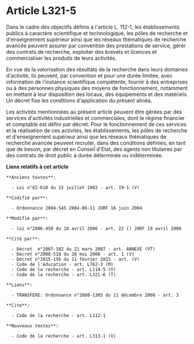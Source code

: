 # Article L321-5

Dans le cadre des objectifs définis à l'article L. 112-1, les établissements publics à caractère scientifique et
technologique, les pôles de recherche et d'enseignement supérieur ainsi que les réseaux thématiques de recherche avancée
peuvent assurer par convention des prestations de service, gérer des contrats de recherche, exploiter des brevets et licences
et commercialiser les produits de leurs activités. 

En vue de la valorisation des résultats de la recherche dans leurs domaines d'activité, ils peuvent, par convention et pour
une durée limitée, avec information de l'instance scientifique compétente, fournir à des entreprises ou à des personnes
physiques des moyens de fonctionnement, notamment en mettant à leur disposition des locaux, des équipements et des matériels.
Un décret fixe les conditions d'application du présent alinéa. 

Les activités mentionnées au présent article peuvent être gérées par des services d'activités industrielles et commerciales,
dont le régime financier et comptable est défini par décret. Pour le fonctionnement de ces services et la réalisation de ces
activités, les établissements, les pôles de recherche et d'enseignement supérieur ainsi que les réseaux thématiques de
recherche avancée peuvent recruter, dans des conditions définies, en tant que de besoin, par décret en Conseil d'Etat, des
agents non titulaires par des contrats de droit public à durée déterminée ou indéterminée.

**Liens relatifs à cet article**

	**Anciens textes**:

	  - Loi n°82-610 du 15 juillet 1982 - art. 19-1 (V)

	**Codifié par**:

	  - Ordonnance 2004-545 2004-06-11 JORF 16 juin 2004

	**Modifié par**:

	  - loi n°2006-450 du 18 avril 2006 - art. 22 () JORF 19 avril 2006

	**Cité par**:

	  - Décret  n°2007-382 du 21 mars 2007 - art. ANNEXE (VT)
	  - Décret n°2008-510 du 28 mai 2008 - art. 1 (V)
	  - Décret n°2015-156 du 11 février 2015 - art. (V)
	  - Code de l'éducation - art. L762-3 (M)
	  - Code de la recherche - art. L114-5 (V)
	  - Code de la recherche - art. L321-6 (T)

	**Liens**:

	  - TRANSFERE: Ordonnance n°2008-1305 du 11 décembre 2008 - art. 3

	**Cite**:

	  - Code de la recherche - art. L112-1

	**Nouveaux textes**:

	  - Code de la recherche - art. L313-1 (V)
